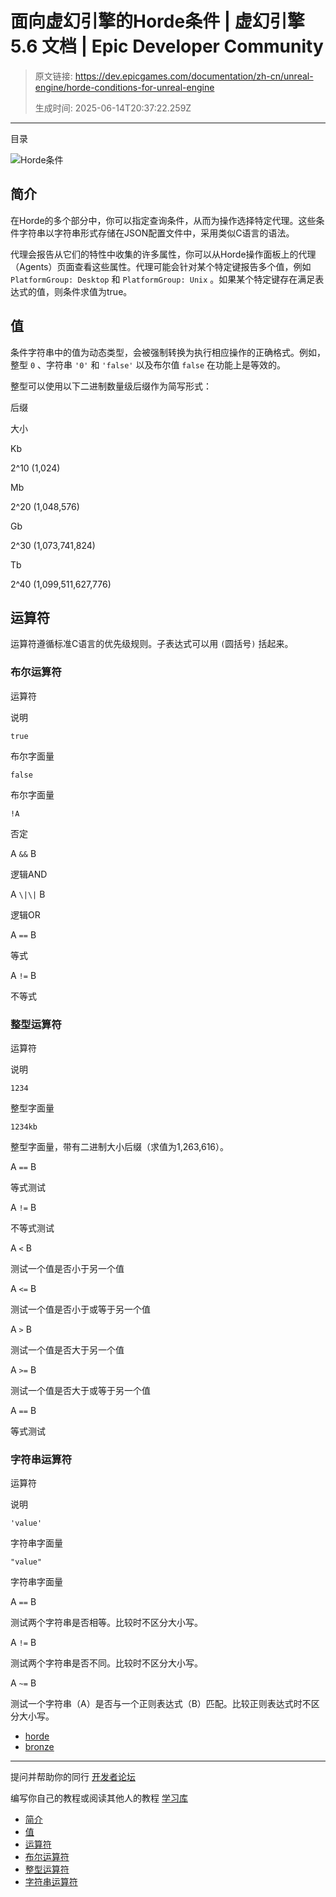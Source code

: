# 面向虚幻引擎的Horde条件 | 虚幻引擎 5.6 文档 | Epic Developer Community

> 原文链接: https://dev.epicgames.com/documentation/zh-cn/unreal-engine/horde-conditions-for-unreal-engine
> 
> 生成时间: 2025-06-14T20:37:22.259Z

---

目录

![Horde条件](https://dev.epicgames.com/community/api/documentation/image/4233bbbb-2c19-4f44-b783-8ce3bf301e08?resizing_type=fill&width=1920&height=335)

## 简介

在Horde的多个部分中，你可以指定查询条件，从而为操作选择特定代理。这些条件字符串以字符串形式存储在JSON配置文件中，采用类似C语言的语法。

代理会报告从它们的特性中收集的许多属性，你可以从Horde操作面板上的代理（Agents）页面查看这些属性。代理可能会针对某个特定键报告多个值，例如 `PlatformGroup: Desktop` 和 `PlatformGroup: Unix` 。如果某个特定键存在满足表达式的值，则条件求值为true。

## 值

条件字符串中的值为动态类型，会被强制转换为执行相应操作的正确格式。例如，整型 `0` 、字符串 `'0'` 和 `'false'` 以及布尔值 `false` 在功能上是等效的。

整型可以使用以下二进制数量级后缀作为简写形式：

后缀

大小

Kb

2^10 (1,024)

Mb

2^20 (1,048,576)

Gb

2^30 (1,073,741,824)

Tb

2^40 (1,099,511,627,776)

## 运算符

运算符遵循标准C语言的优先级规则。子表达式可以用 `(`圆括号`)` 括起来。

### 布尔运算符

运算符

说明

`true`

布尔字面量

`false`

布尔字面量

`!A`

否定

A `&&` B

逻辑AND

A `\|\|` B

逻辑OR

A `==` B

等式

A `!=` B

不等式

### 整型运算符

运算符

说明

`1234`

整型字面量

`1234kb`

整型字面量，带有二进制大小后缀（求值为1,263,616）。

A `==` B

等式测试

A `!=` B

不等式测试

A `<` B

测试一个值是否小于另一个值

A `<=` B

测试一个值是否小于或等于另一个值

A `>` B

测试一个值是否大于另一个值

A `>=` B

测试一个值是否大于或等于另一个值

A `==` B

等式测试

### 字符串运算符

运算符

说明

`'value'`

字符串字面量

`"value"`

字符串字面量

A `==` B

测试两个字符串是否相等。比较时不区分大小写。

A `!=` B

测试两个字符串是否不同。比较时不区分大小写。

A `~=` B

测试一个字符串（A）是否与一个正则表达式（B）匹配。比较正则表达式时不区分大小写。

-   [horde](https://dev.epicgames.com/community/search?query=horde)
-   [bronze](https://dev.epicgames.com/community/search?query=bronze)

* * *

提问并帮助你的同行 [开发者论坛](https://forums.unrealengine.com/categories?tag=unreal-engine)

编写你自己的教程或阅读其他人的教程 [学习库](https://dev.epicgames.com/community/unreal-engine/learning)

-   [简介](/documentation/zh-cn/unreal-engine/horde-conditions-for-unreal-engine#%E7%AE%80%E4%BB%8B)
-   [值](/documentation/zh-cn/unreal-engine/horde-conditions-for-unreal-engine#%E5%80%BC)
-   [运算符](/documentation/zh-cn/unreal-engine/horde-conditions-for-unreal-engine#%E8%BF%90%E7%AE%97%E7%AC%A6)
-   [布尔运算符](/documentation/zh-cn/unreal-engine/horde-conditions-for-unreal-engine#%E5%B8%83%E5%B0%94%E8%BF%90%E7%AE%97%E7%AC%A6)
-   [整型运算符](/documentation/zh-cn/unreal-engine/horde-conditions-for-unreal-engine#%E6%95%B4%E5%9E%8B%E8%BF%90%E7%AE%97%E7%AC%A6)
-   [字符串运算符](/documentation/zh-cn/unreal-engine/horde-conditions-for-unreal-engine#%E5%AD%97%E7%AC%A6%E4%B8%B2%E8%BF%90%E7%AE%97%E7%AC%A6)